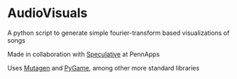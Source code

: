 AudioVisuals
============

A python script to generate simple fourier-transform based visualizations of songs

Made in collaboration with [Speculative](https://github.com/speculative) at PennApps

Uses [Mutagen](https://code.google.com/p/mutagen/) and [PyGame](https://www.pygame.org/), among other more standard libraries 